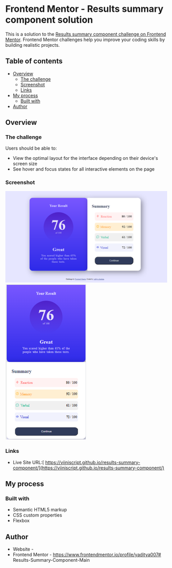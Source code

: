 # Frontend Mentor - Results summary component solution

This is a solution to the [Results summary component challenge on Frontend Mentor](https://www.frontendmentor.io/challenges/results-summary-component-CE_K6s0maV). Frontend Mentor challenges help you improve your coding skills by building realistic projects. 

## Table of contents

- [Overview](#overview)
  - [The challenge](#the-challenge)
  - [Screenshot](#screenshot)
  - [Links](#links)
- [My process](#my-process)
  - [Built with](#built-with)
- [Author](#author)

## Overview

### The challenge

Users should be able to:

- View the optimal layout for the interface depending on their device's screen size
- See hover and focus states for all interactive elements on the page

### Screenshot

![Alt text](<result card.PNG>)
![Alt text](<result-card-mobile size.PNG>)
### Links

- Live Site URL:[ [https://viiniscript.github.io/results-summary-component/](https://viiniscript.github.io/results-summary-component/)
](https://yaditya007.github.io/Results-Summary-Component-Main/)
## My process

### Built with

- Semantic HTML5 markup
- CSS custom properties
- Flexbox

## Author

- Website - 
- Frontend Mentor - https://www.frontendmentor.io/profile/yaditya007# Results-Summary-Component-Main
